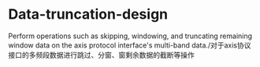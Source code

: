 # Data-truncation-design
Perform operations such as skipping, windowing, and truncating remaining window data on the axis protocol interface's multi-band data./对于axis协议接口的多频段数据进行跳过、分窗、窗剩余数据的截断等操作
